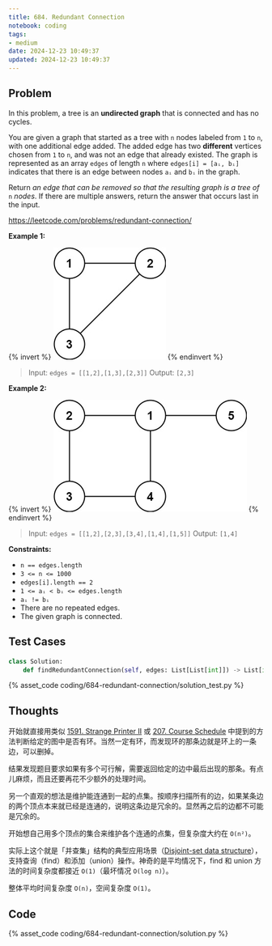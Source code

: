 ```yaml
---
title: 684. Redundant Connection
notebook: coding
tags:
- medium
date: 2024-12-23 10:49:37
updated: 2024-12-23 10:49:37
---
```

## Problem

In this problem, a tree is an **undirected graph** that is connected and has no cycles.

You are given a graph that started as a tree with `n` nodes labeled from `1` to `n`, with one additional edge added. The added edge has two **different** vertices chosen from `1` to `n`, and was not an edge that already existed. The graph is represented as an array `edges` of length `n` where `edges[i] = [aᵢ, bᵢ]` indicates that there is an edge between nodes `aᵢ` and `bᵢ` in the graph.

Return _an edge that can be removed so that the resulting graph is a tree of_ `n` _nodes_. If there are multiple answers, return the answer that occurs last in the input.

<https://leetcode.com/problems/redundant-connection/>

**Example 1:**

{% invert %}
![case1](684-redundant-connection/case1.png)
{% endinvert %}

> Input: `edges = [[1,2],[1,3],[2,3]]`
> Output: `[2,3]`

**Example 2:**

{% invert %}
![case2](684-redundant-connection/case2.png)
{% endinvert %}

> Input: `edges = [[1,2],[2,3],[3,4],[1,4],[1,5]]`
> Output: `[1,4]`

**Constraints:**

- `n == edges.length`
- `3 <= n <= 1000`
- `edges[i].length == 2`
- `1 <= aᵢ < bᵢ <= edges.length`
- `aᵢ != bᵢ`
- There are no repeated edges.
- The given graph is connected.

## Test Cases

``` python
class Solution:
    def findRedundantConnection(self, edges: List[List[int]]) -> List[int]:
```

{% asset_code coding/684-redundant-connection/solution_test.py %}

## Thoughts

开始就直接用类似 [1591. Strange Printer II](1591-strange-printer-ii) 或 [207. Course Schedule](207-course-schedule) 中提到的方法判断给定的图中是否有环。当然一定有环，而发现环的那条边就是环上的一条边，可以删掉。

结果发现题目要求如果有多个可行解，需要返回给定的边中最后出现的那条。有点儿麻烦，而且还要再花不少额外的处理时间。

另一个直观的想法是维护能连通到一起的点集。按顺序扫描所有的边，如果某条边的两个顶点本来就已经是连通的，说明这条边是冗余的。显然再之后的边都不可能是冗余的。

开始想自己用多个顶点的集合来维护各个连通的点集，但复杂度大约在 `O(n²)`。

实际上这个就是「并查集」结构的典型应用场景（[Disjoint-set data structure](https://en.wikipedia.org/wiki/Disjoint-set_data_structure)），支持查询（find）和添加（union）操作。神奇的是平均情况下，find 和 union 方法的时间复杂度都接近 `O(1)`（最坏情况 `O(log n)`）。

整体平均时间复杂度 `O(n)`，空间复杂度 `O(1)`。

## Code

{% asset_code coding/684-redundant-connection/solution.py %}
